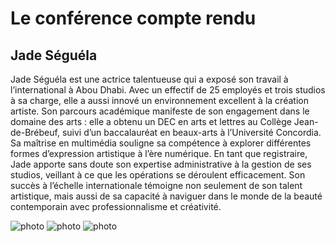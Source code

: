 # Le conférence compte rendu
## Jade Séguéla

Jade Séguéla est une actrice talentueuse qui a exposé son travail à l’international à Abou Dhabi. Avec un effectif de 25 employés et trois studios à sa charge, elle a aussi innové un environnement excellent à la création artiste. Son parcours académique manifeste de son engagement dans le domaine des arts : elle a obtenu un DEC en arts et lettres au Collège Jean-de-Brébeuf, suivi d’un baccalauréat en beaux-arts à l’Université Concordia. Sa maîtrise en multimédia souligne sa compétence à explorer différentes formes d’expression artistique à l’ère numérique. En tant que registraire, Jade apporte sans doute son expertise administrative à la gestion de ses studios, veillant à ce que les opérations se déroulent efficacement. Son succès à l’échelle internationale témoigne non seulement de son talent artistique, mais aussi de sa capacité à naviguer dans le monde de la beauté contemporain avec professionnalisme et créativité.

![photo](jade-compte-rendu.png)
![photo](compte-rendu01.png)
![photo](photo-compte-rendu.png)

